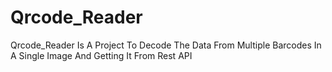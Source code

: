 # Qrcode_Reader
Qrcode_Reader Is A Project  To Decode The Data From Multiple Barcodes In A Single Image And Getting It From Rest API
